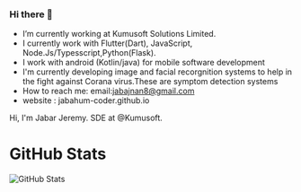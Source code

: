 ### Hi there 👋

- I’m currently working at Kumusoft Solutions Limited.
- I currently work with Flutter(Dart), JavaScript, Node.Js/Typesscript,Python(Flask).
- I work with android (Kotlin/java) for mobile software development
- I'm currently developing image and facial recorgnition  systems to help in the fight against Corana virus.These are symptom detection systems
- How to reach me:  email:jabajnan8@gmail.com
- website : jabahum-coder.github.io


<p>Hi, I'm Jabar Jeremy. SDE at @Kumusoft.

<!-- <p><a href="https://www.twitter.com/theindianappguy"><img src="https://img.shields.io/badge/twitter-%231DA1F2.svg?&style=for-the-badge&logo=twitter&logoColor=white" 
height=25></a> <a href="https://www.linkedin.com/in/lamsanskar/"><img src="https://img.shields.io/badge/linkedin-%230077B5.svg?&style=for-the-badge&logo=linkedin&logoColor=white" height=25></a> <a href="https://www.instagram.com/indianappguy/"><img src="https://img.shields.io/badge/instagram-%23E4405F.svg?&style=for-the-badge&logo=instagram&logoColor=white" 
height=25></a> <a href="https://medium.com/@theindianappguy"><img src="https://img.shields.io/badge/medium-%2312100E.svg?&style=for-the-badge&logo=medium&logoColor=white" height=25></a> </p> -->

<h1>GitHub Stats</h1>
<p><img src="https://github-readme-stats.vercel.app/api?username=jabahum-coder&amp;show_icons=true" alt="GitHub Stats"></p>
